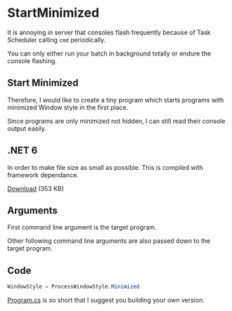 # StartMinimized

It is annoying in server that consoles flash frequently because of Task Scheduler calling `cmd` periodically.

You can only either run your batch in background totally or endure the console flashing.

## Start Minimized

Therefore, I would like to create a tiny program which starts programs with minimized Window style in the first place.

Since programs are only minimized not hidden, I can still read their console output easily.

## .NET 6

In order to make file size as small as possible. This is compiled with framework dependance.

[Download](https://github.com/tommy-iasia/StartMinimized/blob/main/StartMinimized/bin/Release/net6.0-windows/publish/win-x64/StartMinimized.exe) (353 KB)

## Arguments

First command line argument is the target program.

Other following command line arguments are also passed down to the target program.

## Code

```C#
WindowStyle = ProcessWindowStyle.Minimized
```

[Program.cs](StartMinimized/Program.cs) is so short that I suggest you building your own version.
